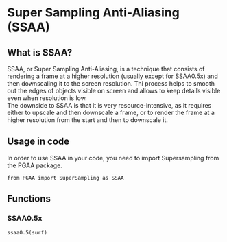# Super Sampling Anti-Aliasing (SSAA)

## What is SSAA?

SSAA, or Super Sampling Anti-Aliasing, is a technique that consists of rendering a frame at a higher resolution (usually except for SSAA0.5x) and then downscaling it to the screen resolution. Thi process helps to smooth out the edges of objects visible on screen and allows to keep details visible even when resolution is low.\
The downside to SSAA is that it is very resource-intensive, as it requires either to upscale and then downscale a frame, or to render the frame at a higher resolution from the start and then to downscale it.

## Usage in code

In order to use SSAA in your code, you need to import Supersampling from the PGAA package.

```
from PGAA import SuperSampling as SSAA
```

## Functions

### SSAA0.5x

```
ssaa0.5(surf)

```